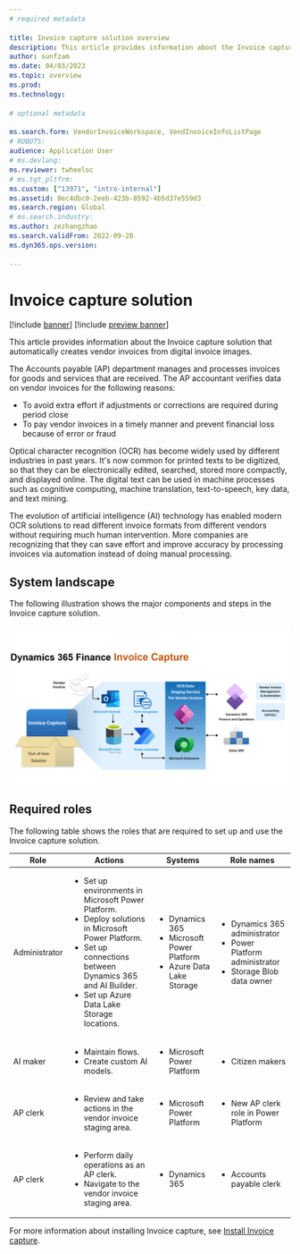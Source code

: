 ```yaml
---
# required metadata

title: Invoice capture solution overview
description: This article provides information about the Invoice capture solution.
author: sunfzam
ms.date: 04/03/2023
ms.topic: overview
ms.prod: 
ms.technology: 

# optional metadata

ms.search.form: VendorInvoiceWorkspace, VendInvoiceInfoListPage
# ROBOTS: 
audience: Application User
# ms.devlang: 
ms.reviewer: twheeloc
# ms.tgt_pltfrm: 
ms.custom: ["13971", "intro-internal"]
ms.assetid: 0ec4dbc0-2eeb-423b-8592-4b5d37e559d3
ms.search.region: Global
# ms.search.industry: 
ms.author: zezhangzhao
ms.search.validFrom: 2022-09-28
ms.dyn365.ops.version: 

---
```


# Invoice capture solution

[!include [banner](../includes/banner.md)]
[!include [preview banner](../includes/preview-banner.md)]

This article provides information about the Invoice capture solution that automatically creates vendor invoices from digital invoice images.

The Accounts payable (AP) department manages and processes invoices for goods and services that are received. The AP accountant verifies data on vendor invoices for the following reasons:

- To avoid extra effort if adjustments or corrections are required during period close
- To pay vendor invoices in a timely manner and prevent financial loss because of error or fraud

Optical character recognition (OCR) has become widely used by different industries in past years. It's now common for printed texts to be digitized, so that they can be electronically edited, searched, stored more compactly, and displayed online. The digital text can be used in machine processes such as cognitive computing, machine translation, text-to-speech, key data, and text mining.

The evolution of artificial intelligence (AI) technology has enabled modern OCR solutions to read different invoice formats from different vendors without requiring much human intervention. More companies are recognizing that they can save effort and improve accuracy by processing invoices via automation instead of doing manual processing.

## System landscape

The following illustration shows the major components and steps in the Invoice capture solution.

[![Components and steps in the Invoice capture solution.](./media/Invoice-capture2.png)](./media/Invoice-capture2.png)

## Required roles

The following table shows the roles that are required to set up and use the Invoice capture solution.

| Role          | Actions | Systems | Role names |
|---------------|---------|---------|-----------|
| Administrator | <ul><li>Set up environments in Microsoft Power Platform.</li><li>Deploy solutions in Microsoft Power Platform.</li><li>Set up connections between Dynamics 365 and AI Builder.</li><li>Set up Azure Data Lake Storage locations.</li></ul> | <ul><li>Dynamics 365</li><li>Microsoft Power Platform</li><li>Azure Data Lake Storage</li></ul> | <ul><li>Dynamics 365 administrator</li><li>Power Platform administrator</li><li>Storage Blob data owner</li></ul> |
| AI maker      | <ul><li>Maintain flows.</li><li>Create custom AI models.</li></ul> | <ul><li>Microsoft Power Platform</li></ul> | <ul><li>Citizen makers</li></ul> |
| AP clerk      | <ul><li>Review and take actions in the vendor invoice staging area.</li><ul> | <ul><li>Microsoft Power Platform</li></ul> | <ul><li>New AP clerk role in Power Platform</li></ul> |
| AP clerk      | <ul><li>Perform daily operations as an AP clerk.</li><li>Navigate to the vendor invoice staging area.</li></ul> | <ul><li>Dynamics 365</li></ul> | <ul><li>Accounts payable clerk</li></ul> |
  
For more information about installing Invoice capture, see [Install Invoice capture](../accounts-payable/install-invoice-capture.md).  
